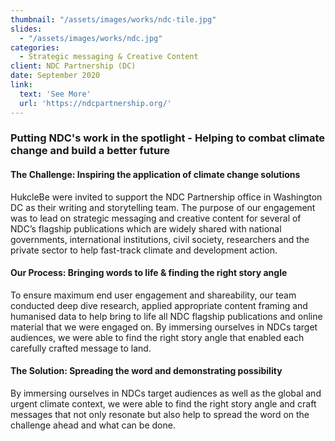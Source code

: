 ```yaml
---
thumbnail: "/assets/images/works/ndc-tile.jpg"
slides:
  - "/assets/images/works/ndc.jpg"
categories:
  - Strategic messaging & Creative Content
client: NDC Partnership (DC)
date: September 2020
link:
  text: 'See More'
  url: 'https://ndcpartnership.org/'
---
```


### Putting NDC's work in the spotlight - Helping to combat climate change and build a better future

#### The Challenge: Inspiring the application of climate change solutions

HukcleBe were invited to support the NDC Partnership office in Washington DC as their writing and storytelling team. The purpose of our engagement was to lead on strategic messaging and creative content for several of NDC’s flagship publications which are widely shared with national governments, international institutions, civil society, researchers and the private sector to help fast-track climate and development action.

#### Our Process: Bringing words to life & finding the right story angle

To ensure maximum end user engagement and shareability, our team conducted deep dive research, applied appropriate content framing and humanised data to help bring to life all NDC flagship publications and online material that we were engaged on. By immersing ourselves in NDCs target audiences, we were able to find the right story angle that enabled each carefully crafted message to land.

#### The Solution: Spreading the word and demonstrating possibility

By immersing ourselves in NDCs target audiences as well as the global and urgent climate context, we were able to find the right story angle and craft messages that not only resonate but also help to spread the word on the challenge ahead and what can be done.

